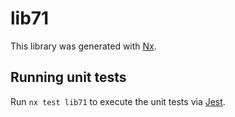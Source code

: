 # lib71

This library was generated with [Nx](https://nx.dev).


## Running unit tests

Run `nx test lib71` to execute the unit tests via [Jest](https://jestjs.io).


